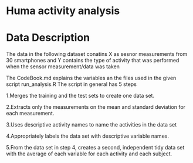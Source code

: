 # Huma activity analysis

# Data Description 
The data in the following dataset conatins X as sesnor measurements from 30 smartphones and Y contains the type of activity that was performed when the sensor measurement/data
was taken

The CodeBook.md explains the variables an the files used in the given script run_analysis.R 
The script in general has 5 steps

1.Merges the training and the test sets to create one data set.

2.Extracts only the measurements on the mean and standard deviation for each measurement.

3.Uses descriptive activity names to name the activities in the data set

4.Appropriately labels the data set with descriptive variable names.

5.From the data set in step 4, creates a second, independent tidy data set with the average of each variable for each activity and each subject.
